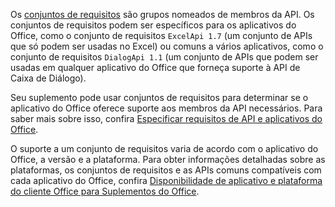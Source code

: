 Os [conjuntos de requisitos](../develop/office-versions-and-requirement-sets.md) são grupos nomeados de membros da API. Os conjuntos de requisitos podem ser específicos para os aplicativos do Office, como o conjunto de requisitos `ExcelApi 1.7` (um conjunto de APIs que só podem ser usadas no Excel) ou comuns a vários aplicativos, como o conjunto de requisitos `DialogApi 1.1` (um conjunto de APIs que podem ser usadas em qualquer aplicativo do Office que forneça suporte à API de Caixa de Diálogo).

Seu suplemento pode usar conjuntos de requisitos para determinar se o aplicativo do Office oferece suporte aos membros da API necessários. Para saber mais sobre isso, confira [Especificar requisitos de API e aplicativos do Office](../develop/specify-office-hosts-and-api-requirements.md).

O suporte a um conjunto de requisitos varia de acordo com o aplicativo do Office, a versão e a plataforma. Para obter informações detalhadas sobre as plataformas, os conjuntos de requisitos e as APIs comuns compatíveis com cada aplicativo do Office, confira [Disponibilidade de aplicativo e plataforma do cliente Office para Suplementos do Office](../overview/office-add-in-availability.md).
